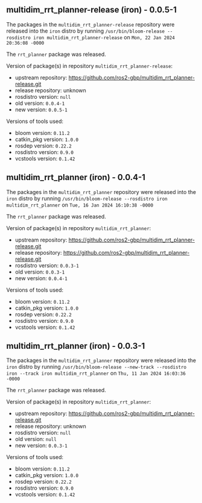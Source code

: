 ## multidim_rrt_planner-release (iron) - 0.0.5-1

The packages in the `multidim_rrt_planner-release` repository were released into the `iron` distro by running `/usr/bin/bloom-release --rosdistro iron multidim_rrt_planner-release` on `Mon, 22 Jan 2024 20:36:08 -0000`

The `rrt_planner` package was released.

Version of package(s) in repository `multidim_rrt_planner-release`:

- upstream repository: https://github.com/ros2-gbp/multidim_rrt_planner-release.git
- release repository: unknown
- rosdistro version: `null`
- old version: `0.0.4-1`
- new version: `0.0.5-1`

Versions of tools used:

- bloom version: `0.11.2`
- catkin_pkg version: `1.0.0`
- rosdep version: `0.22.2`
- rosdistro version: `0.9.0`
- vcstools version: `0.1.42`


## multidim_rrt_planner (iron) - 0.0.4-1

The packages in the `multidim_rrt_planner` repository were released into the `iron` distro by running `/usr/bin/bloom-release --rosdistro iron multidim_rrt_planner` on `Tue, 16 Jan 2024 16:10:38 -0000`

The `rrt_planner` package was released.

Version of package(s) in repository `multidim_rrt_planner`:

- upstream repository: https://github.com/ros2-gbp/multidim_rrt_planner-release.git
- release repository: https://github.com/ros2-gbp/multidim_rrt_planner-release.git
- rosdistro version: `0.0.3-1`
- old version: `0.0.3-1`
- new version: `0.0.4-1`

Versions of tools used:

- bloom version: `0.11.2`
- catkin_pkg version: `1.0.0`
- rosdep version: `0.22.2`
- rosdistro version: `0.9.0`
- vcstools version: `0.1.42`


## multidim_rrt_planner (iron) - 0.0.3-1

The packages in the `multidim_rrt_planner` repository were released into the `iron` distro by running `/usr/bin/bloom-release --new-track --rosdistro iron --track iron multidim_rrt_planner` on `Thu, 11 Jan 2024 16:03:36 -0000`

The `rrt_planner` package was released.

Version of package(s) in repository `multidim_rrt_planner`:

- upstream repository: https://github.com/ros2-gbp/multidim_rrt_planner-release.git
- release repository: unknown
- rosdistro version: `null`
- old version: `null`
- new version: `0.0.3-1`

Versions of tools used:

- bloom version: `0.11.2`
- catkin_pkg version: `1.0.0`
- rosdep version: `0.22.2`
- rosdistro version: `0.9.0`
- vcstools version: `0.1.42`


